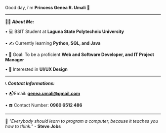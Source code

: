 Good day, i'm **Princess Genea R. Umali** :wave:
__________________________________________________________________________________________

👩‍💻 ***About Me:*** 

 • 💻 BSIT Student at **Laguna State Polytechnic University**
 
 • ✍️ Currently learning **Python, SQL, and Java**
 
 • 🎯 Goal: To be a proficient **Web and Software Developer, and IT Project Manager** 
 
 • 🩷 Interested in **UI/UX Design**

__________________________________________________________________________________________
    

📞 ***Contact Informations:***

   • 📬Email: **genea.umali@gmail.com**  
   
   • ☎️ Contact Number: **0960 6512 486**

__________________________________________________________________________________________
 

📖 *"Everybody should learn to program a computer, because it teaches you how to think."* - **Steve Jobs**

  
